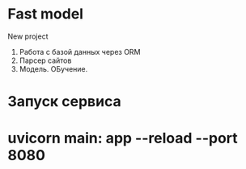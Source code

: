 # Fast model
New project

1) Работа с базой данных через ORM
2) Парсер сайтов
3) Модель. ОБучение. 


# Запуск сервиса
# uvicorn main: app --reload --port 8080
